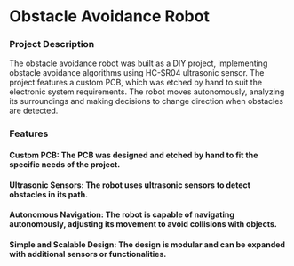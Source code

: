 # Obstacle Avoidance Robot

### Project Description
The obstacle avoidance robot was built as a DIY project, implementing obstacle avoidance algorithms using HC-SR04 ultrasonic sensor. The project features a custom PCB, which was etched by hand to suit the electronic system requirements. The robot moves autonomously, analyzing its surroundings and making decisions to change direction when obstacles are detected.

### Features
#### Custom PCB: The PCB was designed and etched by hand to fit the specific needs of the project.
#### Ultrasonic Sensors: The robot uses ultrasonic sensors to detect obstacles in its path.
#### Autonomous Navigation: The robot is capable of navigating autonomously, adjusting its movement to avoid collisions with objects.
#### Simple and Scalable Design: The design is modular and can be expanded with additional sensors or functionalities.
